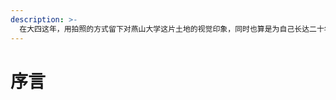 ```yaml
---
description: >-
  在大四这年，用拍照的方式留下对燕山大学这片土地的视觉印象，同时也算是为自己长达二十年（4+6+3+3+4=20）的校园生活画上一个圆满的句号。（手机端点击左上角三条横杠，可查看目录）
---
```


# 序言

